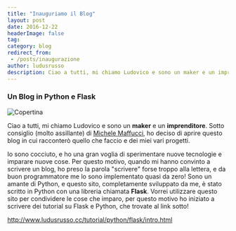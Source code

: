 ```yaml
---
title: "Inauguriamo il Blog"
layout: post
date: 2016-12-22
headerImage: false
tag:
category: blog
redirect_from:
 - /posts/inaugurazione
author: ludusrusso
description: Ciao a tutti, mi chiamo Ludovico e sono un maker e un imprenditore. Questo Blog è stato scritto da me in Python e Flask, e lo userò per condividere i miei esperimenti!
---
```


### Un Blog in Python e Flask
![Copertina](/assets/imgs/2016-12-22-inauguriamo-il-blog.markdown/15665631_1880622942174208_313603892332993532_n.jpg?oh=c704f172b1ab251064ce8f1b2b6859b5&oe=58F0F63F)

Ciao a tutti, mi chiamo Ludovico e sono un **maker** e un **imprenditore**. Sotto consiglio (molto assillante) di [Michele Maffucci](http://www.maffucci.it), ho deciso di aprire questo blog in cui racconterò quello che faccio e dei miei vari progetti.

Io sono cocciuto, e ho una gran voglia di sperimentare nuove tecnologie e imparare nuove cose. Per questo motivo, quando mi hanno convinto a scrivere un blog, ho preso la parola "scrivere" forse troppo alla lettera, e da buon programmatore me lo sono implementato quasi da zero! Sono un amante di Python, e questo sito, completamente sviluppato da me, è stato scritto in Python con una libreria chiamata **Flask**.
Vorrei utilizzare questo sito per condividere le cose che imparo, per questo motivo ho iniziato a scrivere dei tutorial su Flask e Python, che trovate al link sotto!

<http://www.ludusrusso.cc/tutorial/python/flask/intro.html>
